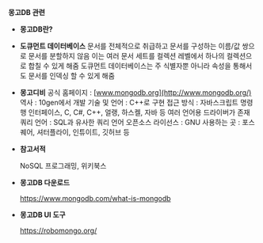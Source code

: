 **몽고DB 관련**

- **몽고DB란?**

- **도큐먼트 데이터베이스**
  문서를 전체적으로 취급하고 문서를 구성하는 이름/값 쌍으로 문서를 분할하지 않음
  이는 여러 문서 세트를 컬렉션 레벨에서 하나의 컬렉션으로 합칠 수 있게 해줌
  도큐먼트 데이터베이스는 주 식별자뿐 아니라 속성을 통해서도 문서를 인덱싱 할 수 있게 해줌

- **몽고디비**
  공식 홈페이지 : [www.mongodb.org](http://www.mongodb.org/) 
  역사 : 10gen에서 개발
  기술 및 언어 : C++로 구현
  접근 방식 : 자바스크립트 명령행 인터페이스, C, C#, C++, 얼랭, 하스켈, 자바 등 여러 언어용 드라이버가 존재
  쿼리 언어 : SQL과 유사한 쿼리 언어
  오픈소스 라이선스 : GNU
  사용하는 곳 : 포스퀘어, 셔터플라이, 인튜이트, 깃허브 등

- **참고서적**

  NoSQL 프로그래밍, 위키북스

- **몽고DB 다운로드**

  https://www.mongodb.com/what-is-mongodb

- **몽고DB UI 도구**

  https://robomongo.org/